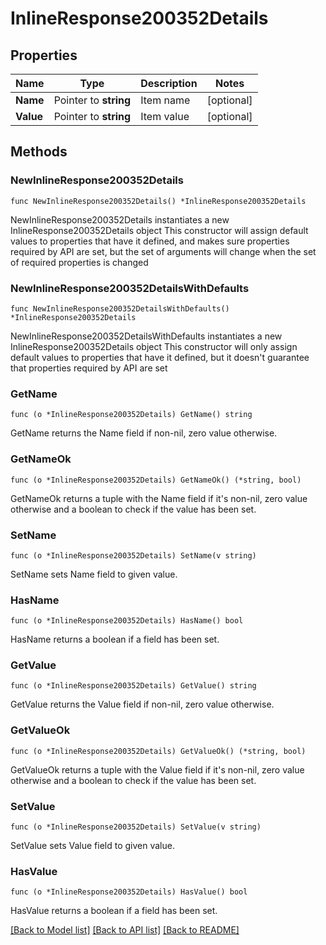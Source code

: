 # InlineResponse200352Details

## Properties

Name | Type | Description | Notes
------------ | ------------- | ------------- | -------------
**Name** | Pointer to **string** | Item name | [optional] 
**Value** | Pointer to **string** | Item value | [optional] 

## Methods

### NewInlineResponse200352Details

`func NewInlineResponse200352Details() *InlineResponse200352Details`

NewInlineResponse200352Details instantiates a new InlineResponse200352Details object
This constructor will assign default values to properties that have it defined,
and makes sure properties required by API are set, but the set of arguments
will change when the set of required properties is changed

### NewInlineResponse200352DetailsWithDefaults

`func NewInlineResponse200352DetailsWithDefaults() *InlineResponse200352Details`

NewInlineResponse200352DetailsWithDefaults instantiates a new InlineResponse200352Details object
This constructor will only assign default values to properties that have it defined,
but it doesn't guarantee that properties required by API are set

### GetName

`func (o *InlineResponse200352Details) GetName() string`

GetName returns the Name field if non-nil, zero value otherwise.

### GetNameOk

`func (o *InlineResponse200352Details) GetNameOk() (*string, bool)`

GetNameOk returns a tuple with the Name field if it's non-nil, zero value otherwise
and a boolean to check if the value has been set.

### SetName

`func (o *InlineResponse200352Details) SetName(v string)`

SetName sets Name field to given value.

### HasName

`func (o *InlineResponse200352Details) HasName() bool`

HasName returns a boolean if a field has been set.

### GetValue

`func (o *InlineResponse200352Details) GetValue() string`

GetValue returns the Value field if non-nil, zero value otherwise.

### GetValueOk

`func (o *InlineResponse200352Details) GetValueOk() (*string, bool)`

GetValueOk returns a tuple with the Value field if it's non-nil, zero value otherwise
and a boolean to check if the value has been set.

### SetValue

`func (o *InlineResponse200352Details) SetValue(v string)`

SetValue sets Value field to given value.

### HasValue

`func (o *InlineResponse200352Details) HasValue() bool`

HasValue returns a boolean if a field has been set.


[[Back to Model list]](../README.md#documentation-for-models) [[Back to API list]](../README.md#documentation-for-api-endpoints) [[Back to README]](../README.md)


